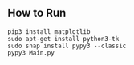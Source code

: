## How to Run
```
pip3 install matplotlib
sudo apt-get install python3-tk
sudo snap install pypy3 --classic
pypy3 Main.py
```